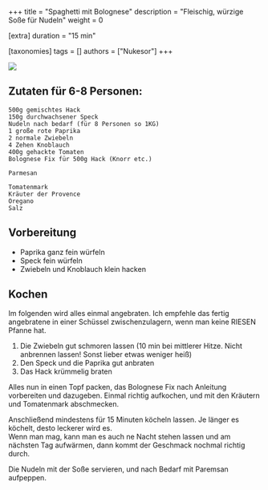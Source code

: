 +++
title = "Spaghetti mit Bolognese"
description = "Fleischig, würzige Soße für Nudeln"
weight = 0

[extra]
duration = "15 min"

[taxonomies]
tags = []
authors = ["Nukesor"]
+++

<div class="gif" alt="Name des Gerichts">
    <img src="/doge.jpg" style="width:auto;"></img>
</div>

## Zutaten für 6-8 Personen:

```
500g gemischtes Hack
150g durchwachsener Speck
Nudeln nach bedarf (für 8 Personen so 1KG)
1 große rote Paprika
2 normale Zwiebeln
4 Zehen Knoblauch
400g gehackte Tomaten
Bolognese Fix für 500g Hack (Knorr etc.)

Parmesan

Tomatenmark
Kräuter der Provence
Oregano
Salz
```

## Vorbereitung

- Paprika ganz fein würfeln
- Speck fein würfeln
- Zwiebeln und Knoblauch klein hacken

## Kochen

Im folgenden wird alles einmal angebraten.
Ich empfehle das fertig angebratene in einer Schüssel zwischenzulagern, wenn man keine RIESEN Pfanne hat.

1. Die Zwiebeln gut schmoren lassen (10 min bei mittlerer Hitze. Nicht anbrennen lassen! Sonst lieber etwas weniger heiß)
2. Den Speck und die Paprika gut anbraten
3. Das Hack krümmelig braten

Alles nun in einen Topf packen, das Bolognese Fix nach Anleitung vorbereiten und dazugeben.
Einmal richtig aufkochen, und mit den Kräutern und Tomatenmark abschmecken.

Anschließend mindestens für 15 Minuten köcheln lassen.
Je länger es köchelt, desto leckerer wird es. \
Wenn man mag, kann man es auch ne Nacht stehen lassen und am nächsten Tag aufwärmen, dann kommt der Geschmack nochmal richtig durch.

Die Nudeln mit der Soße servieren, und nach Bedarf mit Paremsan aufpeppen.

